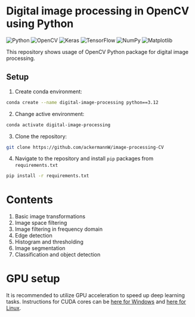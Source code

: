 # Digital image processing in OpenCV using Python
![Python](https://img.shields.io/badge/python-3670A0?style=for-the-badge&logo=python&logoColor=ffdd54)
![OpenCV](https://img.shields.io/badge/opencv-%23white.svg?style=for-the-badge&logo=opencv&logoColor=white)
![Keras](https://img.shields.io/badge/Keras-%23D00000.svg?style=for-the-badge&logo=Keras&logoColor=white)
![TensorFlow](https://img.shields.io/badge/TensorFlow-%23FF6F00.svg?style=for-the-badge&logo=TensorFlow&logoColor=white)
![NumPy](https://img.shields.io/badge/numpy-%23013243.svg?style=for-the-badge&logo=numpy&logoColor=white)
![Matplotlib](https://img.shields.io/badge/Matplotlib-%23#ffffff.svg?style=for-the-badge&logo=Matplotlib&logoColor=white)

This repository shows usage of OpenCV Python package for 
digital image processing. 

## Setup

1. Create conda environment:

``` sh
conda create --name digital-image-processing python==3.12
```
2. Change active environment:

``` sh
conda activate digital-image-processing
```

3. Clone the repository:

``` sh 
git clone https://github.com/ackermannW/image-processing-CV    
```

4. Navigate to the repository and install ``` pip ``` packages from ``` requirements.txt ```

``` sh
pip install -r requirements.txt 
```

# Contents

1. Basic image transformations
2. Image space filtering 
3. Image filtering in frequency domain
4. Edge detection
5. Histogram and thresholding 
6. Image segmentation
7. Classification and object detection

# GPU setup 
It is recommended to utilize GPU acceleration to speed up deep learning tasks.
Instructions for CUDA cores can be [here for Windows](https://towardsdatascience.com/how-to-finally-install-tensorflow-gpu-on-windows-10-63527910f255) and [here for Linux](https://docs.nvidia.com/cuda/cuda-installation-guide-linux/index.html).

